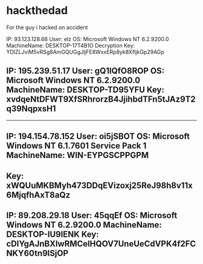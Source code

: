 # hackthedad
For the guy i hacked on accident

IP: 93.123.128.68
User: elz
OS: Microsoft Windows NT 6.2.9200.0
MachineName: DESKTOP-17T4B1O
Decryption Key: YDIZLJviM5vRSg8AmGQUGgJljFE8WxxERp8yk8XfIjkGp29AGp


IP: 195.239.51.17
User: gQ1lQfO8ROP
OS: Microsoft Windows NT 6.2.9200.0
MachineName: DESKTOP-TD95YFU
Key: xvdqeNtDFWT9XfSRhrorzB4JjihbdTFn5tJAz9T2q39NqpxsH1
----------------------------

----------------------------
IP: 194.154.78.152
User: oi5jSBOT
OS: Microsoft Windows NT 6.1.7601 Service Pack 1
MachineName: WIN-EYPGSCPPGPM
----------------------------
Key: xWQUuMKBMyh473DDqEVizoxj25ReJ98h8v11x6MjqfhAxT8aQz
----------------------------
IP: 89.208.29.18
User: 45qqEf
OS: Microsoft Windows NT 6.2.9200.0
MachineName: DESKTOP-IU9IENK
Key: cDIYgAJnBXIwRMCelHQOV7UneUeCdVPK4f2FCNKY60tn9lSjOP
----------------------------
